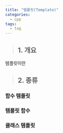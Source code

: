 ```yaml
---
title: "템플릿(Template)"
categories:
  - cpp
tags:
  - tag
---
```

> ## 1. 개요
템플릿이란 

> ## 2. 종류
### 함수 템플릿
### 템플릿 함수
### 클래스 템플릿
